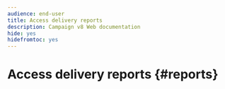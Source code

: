 ```yaml
---
audience: end-user
title: Access delivery reports
description: Campaign v8 Web documentation
hide: yes
hidefromtoc: yes
---
```

# Access delivery reports {#reports}

